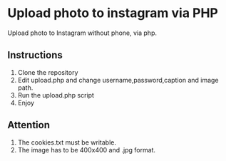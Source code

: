# Upload photo to instagram via PHP
Upload photo to Instagram without phone, via php.

## Instructions
1.  Clone the repository
2.  Edit upload.php and change username,password,caption and image path.
3.  Run the upload.php script
4.  Enjoy

## Attention
1. The cookies.txt must be writable.
2. The image has to be 400x400 and .jpg format.



